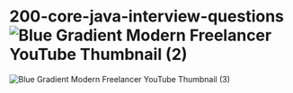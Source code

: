 # 200-core-java-interview-questions![Blue Gradient Modern Freelancer YouTube Thumbnail  (2)](https://github.com/user-attachments/assets/0786239c-dc5c-40ce-89df-053140994a9f)
![Blue Gradient Modern Freelancer YouTube Thumbnail  (3)](https://github.com/user-attachments/assets/0419490d-937a-4238-b6d7-a241368a3f09)
